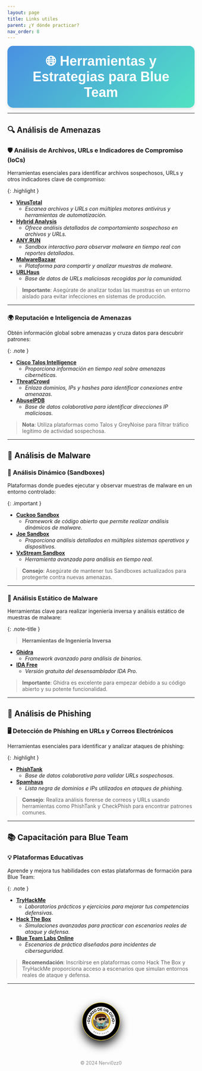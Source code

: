 ```yaml
---
layout: page
title: Links utiles
parent: ¿Y dónde practicar?
nav_order: 8
---
```


<div style="background: linear-gradient(135deg, #4a90e2, #50e3c2); padding: 20px; border-radius: 15px; text-align: center; color: #fff; font-family: 'Arial', sans-serif; box-shadow: 0 4px 8px rgba(0, 0, 0, 0.1);">
    <h1 style="font-size: 36px; margin: 0;">🌐 Herramientas y Estrategias para Blue Team</h1>
</div>

---

## 🔍 **Análisis de Amenazas**

### 🛡️ **Análisis de Archivos, URLs e Indicadores de Compromiso (IoCs)**

Herramientas esenciales para identificar archivos sospechosos, URLs y otros indicadores clave de compromiso:

{: .highlight }
- **[VirusTotal](https://www.virustotal.com)**
  - _Escanea archivos y URLs con múltiples motores antivirus y herramientas de automatización._
- **[Hybrid Analysis](https://www.hybrid-analysis.com)**
  - _Ofrece análisis detallados de comportamiento sospechoso en archivos y URLs._
- **[ANY.RUN](https://any.run)**
  - _Sandbox interactivo para observar malware en tiempo real con reportes detallados._
- **[MalwareBazaar](https://malwarebazaar.org)**
  - _Plataforma para compartir y analizar muestras de malware._
- **[URLHaus](https://urlhaus.abuse.ch)**
  - _Base de datos de URLs maliciosas recogidas por la comunidad._

> **Importante**: Asegúrate de analizar todas las muestras en un entorno aislado para evitar infecciones en sistemas de producción.

---

### 🌍 **Reputación e Inteligencia de Amenazas**

Obtén información global sobre amenazas y cruza datos para descubrir patrones:

{: .note }
- **[Cisco Talos Intelligence](https://www.talosintelligence.com)**
  - _Proporciona información en tiempo real sobre amenazas cibernéticas._
- **[ThreatCrowd](https://www.threatcrowd.org)**
  - _Enlaza dominios, IPs y hashes para identificar conexiones entre amenazas._
- **[AbuseIPDB](https://www.abuseipdb.com)**
  - _Base de datos colaborativa para identificar direcciones IP maliciosas._

> **Nota**: Utiliza plataformas como Talos y GreyNoise para filtrar tráfico legítimo de actividad sospechosa.

---

## 🐾 **Análisis de Malware**

### 🚀 **Análisis Dinámico (Sandboxes)**

Plataformas donde puedes ejecutar y observar muestras de malware en un entorno controlado:

{: .important }
- **[Cuckoo Sandbox](https://cuckoosandbox.org)**
  - _Framework de código abierto que permite realizar análisis dinámicos de malware._
- **[Joe Sandbox](https://www.joesecurity.org)**
  - _Proporciona análisis detallados en múltiples sistemas operativos y dispositivos._
- **[VxStream Sandbox](https://www.vmray.com)**
  - _Herramienta avanzada para análisis en tiempo real._

> **Consejo**: Asegúrate de mantener tus Sandboxes actualizados para protegerte contra nuevas amenazas.

---

### 🔬 **Análisis Estático de Malware**

Herramientas clave para realizar ingeniería inversa y análisis estático de muestras de malware:

{: .note-title }
> **Herramientas de Ingeniería Inversa**  
- **[Ghidra](https://ghidra-sre.org)**
  - _Framework avanzado para análisis de binarios._
- **[IDA Free](https://www.hex-rays.com/products/ida/support/download_freeware/)**
  - _Versión gratuita del desensamblador IDA Pro._

> **Importante**: Ghidra es excelente para empezar debido a su código abierto y su potente funcionalidad.

---

## 📧 **Análisis de Phishing**

### 🖥️ **Detección de Phishing en URLs y Correos Electrónicos**

Herramientas esenciales para identificar y analizar ataques de phishing:

{: .highlight }
- **[PhishTank](https://www.phishtank.com)**
  - _Base de datos colaborativa para validar URLs sospechosas._
- **[Spamhaus](https://www.spamhaus.org)**
  - _Lista negra de dominios e IPs utilizados en ataques de phishing._

> **Consejo**: Realiza análisis forense de correos y URLs usando herramientas como PhishTank y CheckPhish para encontrar patrones comunes.

---

## 📚 **Capacitación para Blue Team**

### 💡 **Plataformas Educativas**

Aprende y mejora tus habilidades con estas plataformas de formación para Blue Team:

{: .note }
- **[TryHackMe](https://www.tryhackme.com)**
  - _Laboratorios prácticos y ejercicios para mejorar tus competencias defensivas._
- **[Hack The Box](https://www.hackthebox.eu)**
  - _Simulaciones avanzadas para practicar con escenarios reales de ataque y defensa._
- **[Blue Team Labs Online](https://www.btl.io)**
  - _Escenarios de práctica diseñados para incidentes de ciberseguridad._

> **Recomendación**: Inscribirse en plataformas como Hack The Box y TryHackMe proporciona acceso a escenarios que simulan entornos reales de ataque y defensa.

---

<div style="text-align: center; margin: 50px auto;">
    <img src="/assets/images/cojo.png" alt="Firma" style="max-width: 20%; border-radius: 50%; border: 1px solid #FFD700; box-shadow: 0 12px 24px rgba(0, 0, 0, 0.9);">
</div>

<div style="text-align: center; margin-top: 40px;">
    <p style="font-size: 0.9em; color: #888;">© 2024 Nervi0zz0</p>
</div>

